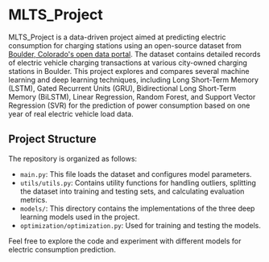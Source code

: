 # MLTS_Project

MLTS_Project is a data-driven project aimed at predicting electric consumption for charging stations using an open-source dataset from [Boulder, Colorado's open data portal](https://open-data.bouldercolorado.gov/). The dataset contains detailed records of electric vehicle charging transactions at various city-owned charging stations in Boulder. This project explores and compares several machine learning and deep learning techniques, including Long Short-Term Memory (LSTM), Gated Recurrent Units (GRU), Bidirectional Long Short-Term Memory (BiLSTM), Linear Regression, Random Forest, and Support Vector Regression (SVR) for the prediction of power consumption based on one year of real electric vehicle load data.

## Project Structure

The repository is organized as follows:

* `main.py`: This file loads the dataset and configures model parameters.
* `utils/utils.py`: Contains utility functions for handling outliers, splitting the dataset into training and testing sets, and calculating evaluation metrics.
* `models/`: This directory contains the implementations of the three deep learning models used in the project.
* `optimization/optimization.py`: Used for training and testing the models.

Feel free to explore the code and experiment with different models for electric consumption prediction. 
